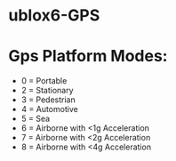# ublox6-GPS

# Gps Platform Modes:
 * 0 = Portable
 * 2 = Stationary
 * 3 = Pedestrian
 * 4 = Automotive
 * 5 = Sea
 * 6 = Airborne with <1g Acceleration
 * 7 = Airborne with <2g Acceleration
 * 8 = Airborne with <4g Acceleration